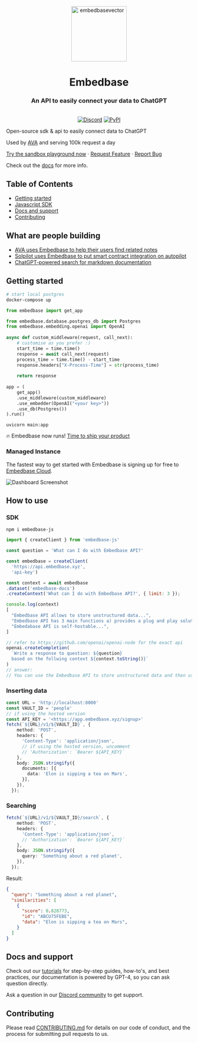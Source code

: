 <br />


<p align="center">
<img width="150" alt="embedbasevector" src="https://user-images.githubusercontent.com/11430621/223136025-14572cac-f2aa-455c-936b-a48cb35a0c57.png">
  <h1 align="center">Embedbase</h1>


<h3 align="center">An API to easily connect your data to ChatGPT</h3>

  <p align="center">
    <br />
    <a href="https://discord.gg/pMNeuGrDky"><img alt="Discord" src="https://img.shields.io/discord/1066022656845025310?color=black&style=for-the-badge"></a>
    <a href="https://badge.fury.io/py/embedbase"><img alt="PyPI" src="https://img.shields.io/pypi/v/embedbase?color=black&style=for-the-badge"></a>
    <p>Open-source sdk & api to easily connect data to ChatGPT</p>
    <p>Used by <a href="https://github.com/louis030195/obsidian-ava">AVA</a> and serving 100k request a day</p>
    <a href="https://app.embedbase.xyz/signup">Try the sandbox playground now</a>
    ·
    <a href="https://github.com/different-ai/embedbase/issues/new?assignees=&labels=enhancement">Request Feature</a>
    ·
    <a href="https://github.com/different-ai/embedbase/issues/new?assignees=&labels=bug">Report Bug</a>
    <br />
  </p>
</p>

Check out the [docs](https://docs.embedbase.xyz) for more info.


## Table of Contents

- [Getting started](#getting-started)
- [Javascript SDK](#sdk)
- [Docs and support](#docs-and-support)
- [Contributing](#contributing)

## What are people building

- [AVA uses Embedbase to help their users find related notes](https://github.com/louis030195/obsidian-ava)
- [Solpilot uses Embedbase to put smart contract integration on autopilot](https://solpilot.xyz/)
- [ChatGPT-powered search for markdown documentation](https://github.com/different-ai/chat-gpt-powered-nextra)

## Getting started

```bash
# start local postgres
docker-compose up
```

```py
from embedbase import get_app

from embedbase.database.postgres_db import Postgres
from embedbase.embedding.openai import OpenAI
 
async def custom_middleware(request, call_next):
    # customise as you prefer :)
    start_time = time.time()
    response = await call_next(request)
    process_time = time.time() - start_time
    response.headers["X-Process-Time"] = str(process_time)
    
    return response
 
app = (
    get_app()
    .use_middleware(custom_middleware)
    .use_embedder(OpenAI("<your key>"))
    .use_db(Postgres())
).run()
```

```
uvicorn main:app
```

🔥 Embedbase now runs! [Time to ship your product](#sdk)


### Managed Instance

The fastest way to get started with Embedbase is signing up for free to [Embedbase Cloud](https://app.embedbase.xyz/).

![Dashboard Screenshot](https://user-images.githubusercontent.com/11430621/227351386-f540fac0-c5fa-485a-bcc9-f23368fe3f63.png)


## How to use 
### SDK

`npm i embedbase-js`

```js
import { createClient } from 'embedbase-js'

const question = 'What can I do with Embedbase API?'

const embedbase = createClient(
  'https://api.embedbase.xyz',
  'api-key')

const context = await embedbase
.dataset('embedbase-docs')
.createContext('What can I do with Embedbase API?', { limit: 3 });

console.log(context) 
[
  "Embedbase API allows to store unstructured data...",
  "Embedbase API has 3 main functions a) provides a plug and play solution to store embeddings b) makes it easy to connect to get the right data into llms c)..",
  "Embedabase API is self-hostable...",
]

// refer to https://github.com/openai/openai-node for the exact api
openai.createCompletion(
  `Write a response to question: ${question} 
  based on the follwing context ${context.toString()}`
)
// answer:
// You can use the Embedbase API to store unstructured data and then use the data to connect it to LLMs
```



### Inserting data

```ts
const URL = 'http://localhost:8000'
const VAULT_ID = 'people'
// if using the hosted version
const API_KEY = '<https://app.embedbase.xyz/signup>'
fetch(`${URL}/v1/${VAULT_ID}`, {
    method: 'POST',
    headers: {
      'Content-Type': 'application/json',
      // if using the hosted version, uncomment
      // 'Authorization': `Bearer ${API_KEY}`
    },
    body: JSON.stringify({
      documents: [{
        data: 'Elon is sipping a tea on Mars',
      }],
    }),
  });
```

### Searching

```ts
fetch(`${URL}/v1/${VAULT_ID}/search`, {
    method: 'POST',
    headers: {
      'Content-Type': 'application/json',
      // 'Authorization': `Bearer ${API_KEY}`
    },
    body: JSON.stringify({
      query: 'Something about a red planet',
    }),
  });
```

Result:

```json
{
  "query": "Something about a red planet",
  "similarities": [
    {
      "score": 0.828773,
      "id": "ABCU75FEBE",
      "data": "Elon is sipping a tea on Mars",
    }
  ]
}
```

## Docs and support

Check out our [tutorials](https://docs.embedbase.xyz) for step-by-step guides, how-to's, and best practices, our documentation is powered by GPT-4, so you can ask question directly. 

Ask a question in our [Discord community](https://discord.gg/pMNeuGrDky) to get support.

## Contributing

Please read [CONTRIBUTING.md](./CONTRIBUTING.md) for details on our code of conduct, and the process for submitting pull requests to us.
